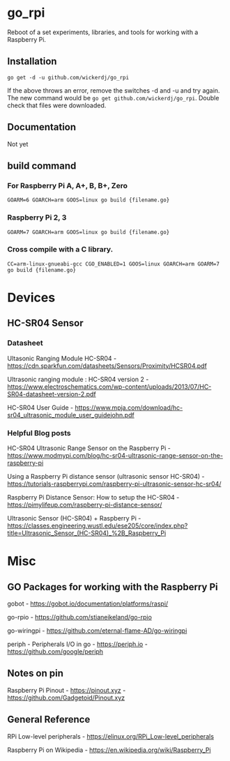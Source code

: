 # go_rpi
Reboot of a set experiments, libraries, and tools for working with a Raspberry Pi. 

## Installation
`go get -d -u github.com/wickerdj/go_rpi`

If the above throws an error, remove the switches -d and -u and try again. The new command would be `go get github.com/wickerdj/go_rpi`. Double check that files were downloaded.

## Documentation
Not yet

## build command

### For Raspberry Pi A, A+, B, B+, Zero
`GOARM=6 GOARCH=arm GOOS=linux go build {filename.go}`

### Raspberry Pi 2, 3
`GOARM=7 GOARCH=arm GOOS=linux go build {filename.go}`

### Cross compile with a C library.

`CC=arm-linux-gnueabi-gcc CGO_ENABLED=1 GOOS=linux GOARCH=arm GOARM=7 go build {filename.go}`

# Devices
## HC-SR04 Sensor
### Datasheet 
Ultasonic Ranging Module HC-SR04 - https://cdn.sparkfun.com/datasheets/Sensors/Proximity/HCSR04.pdf

Ultrasonic ranging module : HC-SR04 version 2 - https://www.electroschematics.com/wp-content/uploads/2013/07/HC-SR04-datasheet-version-2.pdf

HC-SR04 User Guide - https://www.mpja.com/download/hc-sr04_ultrasonic_module_user_guidejohn.pdf


### Helpful Blog posts

HC-SR04 Ultrasonic Range Sensor on the Raspberry Pi - https://www.modmypi.com/blog/hc-sr04-ultrasonic-range-sensor-on-the-raspberry-pi

Using a Raspberry Pi distance sensor (ultrasonic sensor HC-SR04) - https://tutorials-raspberrypi.com/raspberry-pi-ultrasonic-sensor-hc-sr04/

Raspberry Pi Distance Sensor: How to setup the HC-SR04 - https://pimylifeup.com/raspberry-pi-distance-sensor/

Ultrasonic Sensor (HC-SR04) + Raspberry Pi - https://classes.engineering.wustl.edu/ese205/core/index.php?title=Ultrasonic_Sensor_(HC-SR04)_%2B_Raspberry_Pi

# Misc
## GO Packages for working with the Raspberry Pi 

gobot - https://gobot.io/documentation/platforms/raspi/

go-rpio - https://github.com/stianeikeland/go-rpio

go-wiringpi - https://github.com/eternal-flame-AD/go-wiringpi

periph - Peripherals I/O in go - https://periph.io - https://github.com/google/periph

## Notes on pin

Raspberry Pi Pinout - https://pinout.xyz - https://github.com/Gadgetoid/Pinout.xyz

## General Reference

RPi Low-level peripherals - https://elinux.org/RPi_Low-level_peripherals

Raspberry Pi on Wikipedia - https://en.wikipedia.org/wiki/Raspberry_Pi
